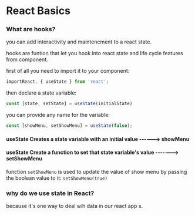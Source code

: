 # React Basics

### What are hooks?
you can add interactivity and maintencment to a react state.

 hooks are funtion that let you hook into react state and life cycle features from component.

first of all you need to import it to your component:
```JavaScript
importReact, { useState } from 'react';
```
then declare a state variable:
```JavaScript
const [state, setState] = useState(initialState)
```
you can provide any name for the variable:
```JavaScript
const [showMenu, setShowMenu] = useState(false);
```

#### useState Creates a state variable with an initial value ------> showMenu
#### useState Create a function to set that state variable's value -------> setShowMenu

function `setShowMenu` is used to update the value of show menu by passing the boolean value to it: `setShowMenu(true)`

### why do we use state in React?
because it's one way to deal wih data in our react app  s.



      